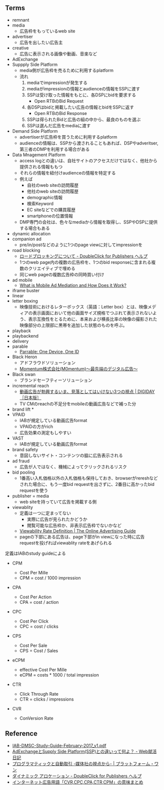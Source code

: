 ## Terms

* remnant
* media
    * 広告枠をもっているweb site
* advertiser
    * 広告を出したい広告主
* creative
    * 広告に表示される画像や動画、音楽など
* AdExchange
* Suppply Side Platform
    * media側が広告枠を売るために利用するplatform
    * 流れ
        1. mediaでimpressionが発生する
        2. mediaがimpressionの情報とaudienceの情報をSSPに渡す
        3. SSPは受け取った情報をもとに、各DSPにbidを要求する
            * Open RTBのBid Request
        4. 各DSPはbidと掲載したい広告の情報とbidをSSPに返す
            * Open RTBのBid Response
        5. SSPは得られたBidと広告の組の中から、最良のものを選ぶ
        6. SSPは選んだ広告をmediaに渡す
* Demand Side Platform
    * advertiserが広告枠を買うために利用するplatform
    * audienceの情報は、SSPから渡されることもあれば、DSPやadveritser, 第三者のDMPを利用する場合がある
* Data Mnagement Platform
    * access logとの違いは、自社サイトのアクセスだけではなく、他社から提供される情報ももつ
    * それらの情報を紐付けaudienceの情報を特定する
    * 例えば
        * 自社のweb siteの訪問履歴
        * 他社のweb siteの訪問履歴
        * demographic情報
        * 検索Keyword
        * EC siteなどでの購買履歴
        * smartphoneの位置情報
    * DMP専門の会社は、色々なmediaから情報を取得し、SSPやDSPに提供する場合もある
* dynamic allocation
* companion ad
    * pre/in/postなどのように1つのpage viewに対してimpressionを
* road blocking
    * [ロードブロッキングについて - DoubleClick for Publishers ヘルプ](https://support.google.com/dfp_premium/answer/177277?hl=ja)
    * 1つのweb page内の複数の広告枠を、1つのbid responseに含まれる複数のクリエイティブで埋める
    * 同じweb pageの複数広告枠の同時買い付け
* ad mobile
    * [What is Mobile Ad Mediation and How Does it Work?](http://www.adotas.com/2014/07/what-is-mobile-ad-mediation-and-how-does-it-work/)
* iframe buster
* linear
* letter boxing
    * 映像技術におけるレターボックス（英語：Letter box）とは、映像メディアの表示画面において他の画面サイズ規格でつぶれて表示されないよう、表示互換性をとるために、本来および横長比率の映像の撮影された映像部分の上限部に黒帯を追加した状態のものを呼ぶ。
* playback
* playbackend
* delivery
* parable
    * [Parrable: One Device, One ID](https://www.parrable.com/#)
* Black Heron
    * アドフラウドソリューション
    * [Momentum株式会社(M0mentum)～最先端のデジタル広告～](http://www.m0mentum.co.jp/service/blackheron.html)
* Black swan
    * ブランドセーフティーソリューション
* incremental reach
    * [動画広告が勃興するいま、見落としてはいけない3つの視点 | DIGIDAY［日本版］](http://digiday.jp/brands/suvt-3-point-of-view/)
    * TV CMのreachの不足分をmobileの動画広告などで補った分
* brand lift
    * 
* VPAID
    * IABが規定している動画広告format
    * VPAIDの方がrich
    * 広告効果の測定もしやすい
* VAST
    * IABが規定している動画広告format
* brand safety
    * 意図しないサイト・コンテンツの脇に広告表示される
* ad fraud
    * 広告が人ではなく、機械によってクリックされるリスク
* bid pooling
    * 1番高い入札価格以外の入札価格も保持しておき、browserがrereshなどされた場合に、もう一度bid requestを出さずに、2番目に高かったbid requestを使う
* publisher = media
    * web siteを持っていて広告を掲載する側
* viewablity
    * 定義は一つに定まってない
        * 実際に広告が見られたかどうか
        * 閲覧可能な広告枠か、非表示広告枠でないかなど
    * [Viewability Rate Definition | The Online Advertising Guide](https://theonlineadvertisingguide.com/glossary/viewability-rate/)
    * pageの下部にある広告は、page下部がin viewになった時に広告requestを投げればviewablity rateをあげられる


定義はIABのstudy guideによる

* CPM
    * Cost Per Mille
    * CPM = cost / 1000 impression
* CPA
    * Cost Per Action
    * CPA = cost / action
* CPC
    * Cost Per Click
    * CPC = cost / clicks
* CPS
    * Cost Per Sale
    * CPS = Cost / Sales
* eCPM
    * effective Cost Per Mille
    * eCPM = costs * 1000 / total impression
* CTR
    * Click Through Rate
    * CTR = clicks / impressions

* CVR
    * ConVersion Rate


## Reference
* [IAB-DMSC-Study-Guide-February-2017_v1.pdf](https://www.iab.com/wp-content/uploads/2017/02/IAB-DMSC-Study-Guide-February-2017_v1.pdf)
* [AdExchangeとSupply Side Platform(SSP)との違いって何よ？ - Web就活日記](http://yut.hatenablog.com/entry/2015/12/23/024629)
* [プログラマティックと自動取引 -媒体社の視点から- | プラットフォーム・ワン](https://www.platform-one.co.jp/IAB_Digital_Simplified_Programmatic_Sept_2013_JP.html)
* [ダイナミック アロケーション - DoubleClick for Publishers ヘルプ](https://support.google.com/dfp_premium/answer/3721872?hl=ja)
* [インターネット広告用語「CVR,CPC,CPA,CTR,CPM」の意味まとめ](http://deaimobi.com/mbnk-181/)
